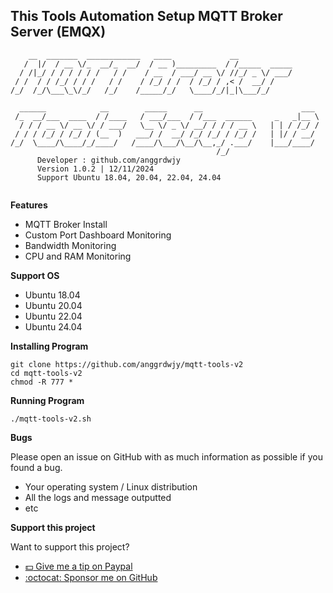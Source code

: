 ## This Tools Automation Setup MQTT Broker Server (EMQX)

```
    __  _______  ____________   ____             __            
   /  |/  / __ \/_  __/_  __/  / __ )_________  / /_____  _____
  / /|_/ / / / / / /   / /    / __  / ___/ __ \/ //_/ _ \/ ___/
 / /  / / /_/ / / /   / /    / /_/ / /  / /_/ / ,< /  __/ /    
/_/  /_/\___\_\/_/   /_/    /_____/_/   \____/_/|_|\___/_/     
                                                               
  ______            __        _____      __                      ___ 
 /_  __/___  ____  / /____   / ___/___  / /___  ______     _   _|__ \
  / / / __ \/ __ \/ / ___/   \__ \/ _ \/ __/ / / / __ \   | | / /_/ /
 / / / /_/ / /_/ / (__  )   ___/ /  __/ /_/ /_/ / /_/ /   | |/ / __/ 
/_/  \____/\____/_/____/   /____/\___/\__/\__,_/ .___/    |___/____/ 
                                              /_/                                                                             
      Developer : github.com/anggrdwjy                  
      Version 1.0.2 | 12/11/2024                        
      Support Ubuntu 18.04, 20.04, 22.04, 24.04
                                                               
```

**Features**
* MQTT Broker Install
* Custom Port Dashboard Monitoring
* Bandwidth Monitoring
* CPU and RAM Monitoring

**Support OS**
* Ubuntu 18.04
* Ubuntu 20.04
* Ubuntu 22.04
* Ubuntu 24.04

**Installing Program**
```
git clone https://github.com/anggrdwjy/mqtt-tools-v2
cd mqtt-tools-v2
chmod -R 777 *
```

**Running Program**
```
./mqtt-tools-v2.sh
```

**Bugs**

Please open an issue on GitHub with as much information as possible if you found a bug.
* Your operating system / Linux distribution
* All the logs and message outputted
* etc

**Support this project**

Want to support this project?
* [:dollar: Give me a tip on Paypal](https://www.paypal.me/AnggardaWijaya)
* [:octocat: Sponsor me on GitHub](https://github.com/anggrdwjy)
